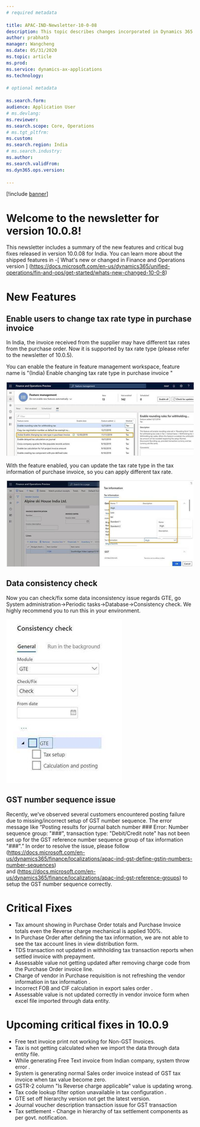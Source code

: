 ```yaml
---
# required metadata

title: APAC-IND-Newsletter-10-0-08
description: This topic describes changes incorporated in Dynamics 365 Application version 10-0-08
author: prabhatb
manager: Wangcheng
ms.date: 05/31/2020
ms.topic: article
ms.prod: 
ms.service: dynamics-ax-applications
ms.technology: 

# optional metadata

ms.search.form: 
audience: Application User
# ms.devlang: 
ms.reviewer: 
ms.search.scope: Core, Operations
# ms.tgt_pltfrm: 
ms.custom: 
ms.search.region: India
# ms.search.industry: 
ms.author: 
ms.search.validFrom: 
ms.dyn365.ops.version: 

---
```

[!include [banner](../includes/banner.md)]

# Welcome to the newsletter for version 10.0.8! 

This newsletter includes a summary of the new features and critical bug fixes released in version 10.0.08 for India.
You can learn more about the shipped features in 
-[ What's new or changed in Finance and Operations version ] (https://docs.microsoft.com/en-us/dynamics365/unified-operations/fin-and-ops/get-started/whats-new-changed-10-0-8)

# New Features
## Enable users to change tax rate type in purchase invoice 
In India, the invoice received from the supplier may have different tax rates from the purchase order. 
Now it is supported by tax rate type (please refer to the newsletter of 10.0.5).
 
You can enable the feature in feature management workspace, feature name is "(India) Enable changing tax rate type in purchase invoice "

![](media/GST-Changing-tax-rate-type-1-10-0-08.PNG)
 
With the feature enabled, you can update the tax rate type in the tax information of purchase invoice, 
so you can apply different tax rate.

![](media/GST-tax-rate-type-tax-infomration-2-10-0-08.PNG)

## Data consistency check

Now you can check/fix some data inconsistency issue regards GTE, go System administration->Periodic tasks->Database->Consistency check.
We highly recommend you to run this in your environment.

![](media/GST-tax-rate-type-tax-infomration-3-10-0-08.PNG)

## GST number sequence issue

Recently, we’ve observed several customers encountered posting failure due to missing/incorrect setup of GST number sequence. 
The error message like “Posting results for journal batch number ### Error: Number sequence group: "###", 
transaction type: "Debit/Credit note" has not been set up for the GST reference number sequence group of tax information "###".” 
In order to resolve the issue, please follow (https://docs.microsoft.com/en-us/dynamics365/finance/localizations/apac-ind-gst-define-gstin-numbers-number-sequences)  
and (https://docs.microsoft.com/en-us/dynamics365/finance/localizations/apac-ind-gst-reference-groups)
to setup the GST number sequence correctly.

# Critical Fixes 

- Tax amount showing in Purchase Order totals and Purchase Invoice totals even the Reverse charge mechanical is applied 100%.
- In Purchase Order after defining the tax information, we are not able to see the tax account lines in view distribution form. 
-	TDS transaction not updated in withholding tax transaction reports when settled invoice with prepayment. 
-	Assessable value not getting updated after removing charge code from the Purchase Order invoice line. 
-	Charge of vendor in Purchase requisition is not refreshing the vendor information in tax information .
-	Incorrect FOB and CIF calculation in export sales order . 
-	Assessable value is not updated correctly in vendor invoice form when excel file  imported through data entity.


# Upcoming critical fixes in 10.0.9 

- Free text invoice print not working for Non-GST Invoices. 
-	Tax is not getting calculated when we import the data through data entity file. 
-	While generating Free Text invoice from Indian company, system throw error . 
-	System is generating normal Sales order invoice instead of GST tax invoice when tax value become zero. 
-	GSTR-2 column "Is Reverse charge applicable" value is updating wrong. 
-	Tax code lookup filter option unavailable in tax configuration .
-	GTE set off hierarchy version not get the latest version. 
-	Journal voucher description transaction issue for GST transaction 
-	Tax settlement - Change in hierarchy  of tax settlement components as per govt. notification.
